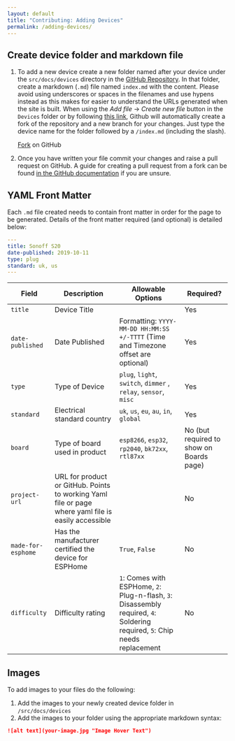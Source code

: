 ```yaml
---
layout: default
title: "Contributing: Adding Devices"
permalink: /adding-devices/
---
```


## Create device folder and markdown file

1. To add a new device create a new folder named after your device under the `src/docs/devices` directory in the
   [GitHub Repository](https://github.com/esphome/esphome-devices). In that folder, create a markdown (`.md`) file named
   `index.md` with the content. Please avoid using underscores or spaces in the filenames and use hypens instead as this
   makes for easier to understand the URLs generated when the site is built. When using the _Add file_ -> _Create new
file_
   button in the `Devices` folder or by following
[this link](https://github.com/esphome/esphome-devices/new/main/src/docs/devices),
   Github will automatically create a fork of the repository and a new branch for your changes. Just type the device
name for
   the folder followed by a `/index.md` (including the slash).

   [Fork](https://github.com/esphome/esphome-devices/fork) on GitHub

2. Once you have written your file commit your changes and raise a pull request on GitHub. A guide for creating a pull
   request from a fork can be found
[in the GitHub documentation](https://help.github.com/en/articles/creating-a-pull-request-from-a-fork)
   if you are unsure.

## YAML Front Matter

Each `.md` file created needs to contain front matter in order for the page to be generated. Details of the front matter
required (and optional) is detailed below:

```yaml
---
title: Sonoff S20
date-published: 2019-10-11
type: plug
standard: uk, us
---
```

| Field              | Description                                                                                                   | Allowable Options                                                                                                           | Required?                                |
| ------------------ | ------------------------------------------------------------------------------------------------------------- | --------------------------------------------------------------------------------------------------------------------------- | ---------------------------------------- |
| `title`            | Device Title                                                                                                  |                                                                                                                             | Yes                                      |
| `date-published`   | Date Published                                                                                                | Formatting: `YYYY-MM-DD HH:MM:SS +/-TTTT` (Time and Timezone offset are optional)                                           | Yes                                      |
| `type`             | Type of Device                                                                                                | `plug`, `light`, `switch`, `dimmer` , `relay`, `sensor`, `misc`                                                             | Yes                                      |
| `standard`         | Electrical standard country                                                                                   | `uk`, `us`, `eu`, `au`, `in`, `global`                                                                                      | Yes                                      |
| `board`            | Type of board used in product                                                                                 | `esp8266`, `esp32`, `rp2040`, `bk72xx`, `rtl87xx`                                                                           | No (but required to show on Boards page) |
| `project-url`      | URL for product or GitHub. Points to working Yaml file or page where yaml file is easily accessible          |                                                                                                                             | No                                       |
| `made-for-esphome` | Has the manufacturer certified the device for ESPHome                                                         | `True`, `False`                                                                                                             | No                                       |
| `difficulty`       | Difficulty rating                                                                                             | `1`: Comes with ESPHome, `2`: Plug-n-flash, `3`: Disassembly required, `4`: Soldering required, `5`: Chip needs replacement | No                                       |

## Images

To add images to your files do the following:

1. Add the images to your newly created device folder in `/src/docs/devices`
2. Add the images to your folder using the appropriate markdown syntax:

```md
![alt text](your-image.jpg "Image Hover Text")
```
